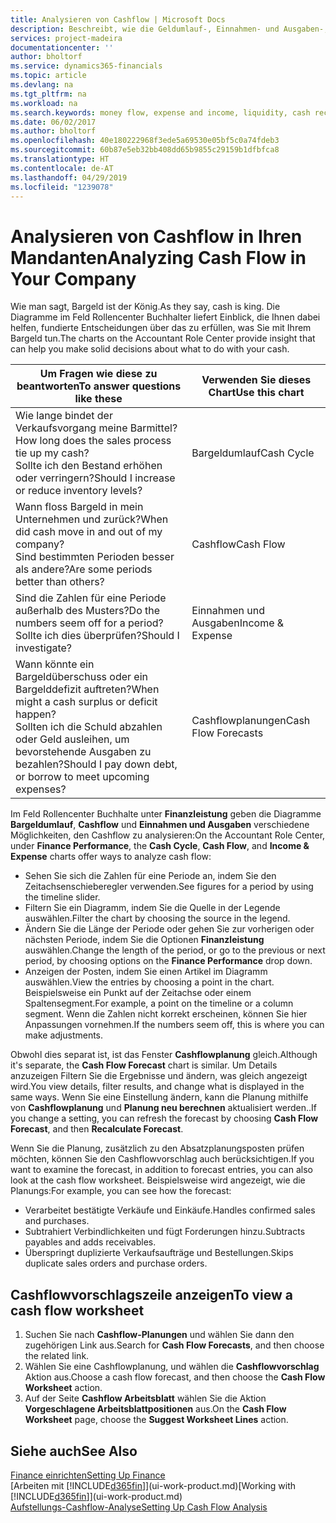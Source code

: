 ```yaml
---
title: Analysieren von Cashflow | Microsoft Docs
description: Beschreibt, wie die Geldumlauf-, Einnahmen- und Ausgaben-, Cash Flow- und Cashflow-Prognosediagramme verwendet werden, um vergangene und künftige Bargeldbewegungen im Unternehmen zu analysieren.
services: project-madeira
documentationcenter: ''
author: bholtorf
ms.service: dynamics365-financials
ms.topic: article
ms.devlang: na
ms.tgt_pltfrm: na
ms.workload: na
ms.search.keywords: money flow, expense and income, liquidity, cash receipts minus cash payments, Cartera
ms.date: 06/02/2017
ms.author: bholtorf
ms.openlocfilehash: 40e180222968f3ede5a69530e05bf5c0a74fdeb3
ms.sourcegitcommit: 60b87e5eb32bb408dd65b9855c29159b1dfbfca8
ms.translationtype: HT
ms.contentlocale: de-AT
ms.lasthandoff: 04/29/2019
ms.locfileid: "1239078"
---
```

# <a name="analyzing-cash-flow-in-your-company"></a><span data-ttu-id="f8ad9-103">Analysieren von Cashflow in Ihren Mandanten</span><span class="sxs-lookup"><span data-stu-id="f8ad9-103">Analyzing Cash Flow in Your Company</span></span>
<span data-ttu-id="f8ad9-104">Wie man sagt, Bargeld ist der König.</span><span class="sxs-lookup"><span data-stu-id="f8ad9-104">As they say, cash is king.</span></span> <span data-ttu-id="f8ad9-105">Die Diagramme im Feld Rollencenter Buchhalter liefert Einblick, die Ihnen dabei helfen, fundierte Entscheidungen über das zu erfüllen, was Sie mit Ihrem Bargeld tun.</span><span class="sxs-lookup"><span data-stu-id="f8ad9-105">The charts on the Accountant Role Center provide insight that can help you make solid decisions about what to do with your cash.</span></span>  

| <span data-ttu-id="f8ad9-106">Um Fragen wie diese zu beantworten</span><span class="sxs-lookup"><span data-stu-id="f8ad9-106">To answer questions like these</span></span> | <span data-ttu-id="f8ad9-107">Verwenden Sie dieses Chart</span><span class="sxs-lookup"><span data-stu-id="f8ad9-107">Use this chart</span></span> |
| --- | --- |
| <span data-ttu-id="f8ad9-108">Wie lange bindet der Verkaufsvorgang meine Barmittel?</span><span class="sxs-lookup"><span data-stu-id="f8ad9-108">How long does the sales process tie up my cash?</span></span></br> <span data-ttu-id="f8ad9-109">Sollte ich den Bestand erhöhen oder verringern?</span><span class="sxs-lookup"><span data-stu-id="f8ad9-109">Should I increase or reduce inventory levels?</span></span> |<span data-ttu-id="f8ad9-110">Bargeldumlauf</span><span class="sxs-lookup"><span data-stu-id="f8ad9-110">Cash Cycle</span></span> |
| <span data-ttu-id="f8ad9-111">Wann floss Bargeld in mein Unternehmen und zurück?</span><span class="sxs-lookup"><span data-stu-id="f8ad9-111">When did cash move in and out of my company?</span></span></br> <span data-ttu-id="f8ad9-112">Sind bestimmten Perioden besser als andere?</span><span class="sxs-lookup"><span data-stu-id="f8ad9-112">Are some periods better than others?</span></span> |<span data-ttu-id="f8ad9-113">Cashflow</span><span class="sxs-lookup"><span data-stu-id="f8ad9-113">Cash Flow</span></span> |
| <span data-ttu-id="f8ad9-114">Sind die Zahlen für eine Periode außerhalb des Musters?</span><span class="sxs-lookup"><span data-stu-id="f8ad9-114">Do the numbers seem off for a period?</span></span></br> <span data-ttu-id="f8ad9-115">Sollte ich dies überprüfen?</span><span class="sxs-lookup"><span data-stu-id="f8ad9-115">Should I investigate?</span></span> |<span data-ttu-id="f8ad9-116">Einnahmen und Ausgaben</span><span class="sxs-lookup"><span data-stu-id="f8ad9-116">Income & Expense</span></span> |
| <span data-ttu-id="f8ad9-117">Wann könnte ein Bargeldüberschuss oder ein Bargelddefizit auftreten?</span><span class="sxs-lookup"><span data-stu-id="f8ad9-117">When might a cash surplus or deficit happen?</span></span></br> <span data-ttu-id="f8ad9-118">Sollten ich die Schuld abzahlen oder Geld ausleihen, um bevorstehende Ausgaben zu bezahlen?</span><span class="sxs-lookup"><span data-stu-id="f8ad9-118">Should I pay down debt, or borrow to meet upcoming expenses?</span></span> |<span data-ttu-id="f8ad9-119">Cashflowplanungen</span><span class="sxs-lookup"><span data-stu-id="f8ad9-119">Cash Flow Forecasts</span></span> |

<span data-ttu-id="f8ad9-120">Im Feld Rollencenter Buchhalte unter **Finanzleistung** geben die Diagramme **Bargeldumlauf**, **Cashflow** und **Einnahmen und Ausgaben** verschiedene Möglichkeiten, den Cashflow zu analysieren:</span><span class="sxs-lookup"><span data-stu-id="f8ad9-120">On the Accountant Role Center, under **Finance Performance**, the **Cash Cycle**, **Cash Flow**, and **Income & Expense** charts offer ways to analyze cash flow:</span></span>  

* <span data-ttu-id="f8ad9-121">Sehen Sie sich die Zahlen für eine Periode an, indem Sie den Zeitachsenschieberegler verwenden.</span><span class="sxs-lookup"><span data-stu-id="f8ad9-121">See figures for a period by using the timeline slider.</span></span>  
* <span data-ttu-id="f8ad9-122">Filtern Sie ein Diagramm, indem Sie die Quelle in der Legende auswählen.</span><span class="sxs-lookup"><span data-stu-id="f8ad9-122">Filter the chart by choosing the source in the legend.</span></span>  
* <span data-ttu-id="f8ad9-123">Ändern Sie die Länge der Periode oder gehen Sie zur vorherigen oder nächsten Periode, indem Sie die Optionen  **Finanzleistung** auswählen.</span><span class="sxs-lookup"><span data-stu-id="f8ad9-123">Change the length of the period, or go to the previous or next period, by choosing options on the **Finance Performance** drop down.</span></span>  
* <span data-ttu-id="f8ad9-124">Anzeigen der Posten, indem Sie einen Artikel im Diagramm auswählen.</span><span class="sxs-lookup"><span data-stu-id="f8ad9-124">View the entries by choosing a point in the chart.</span></span> <span data-ttu-id="f8ad9-125">Beispielsweise ein Punkt auf der Zeitachse oder einem Spaltensegment.</span><span class="sxs-lookup"><span data-stu-id="f8ad9-125">For example, a point on the timeline or a column segment.</span></span> <span data-ttu-id="f8ad9-126">Wenn die Zahlen nicht korrekt erscheinen, können Sie hier Anpassungen vornehmen.</span><span class="sxs-lookup"><span data-stu-id="f8ad9-126">If the numbers seem off, this is where you can make adjustments.</span></span>  

<span data-ttu-id="f8ad9-127">Obwohl dies separat ist, ist das Fenster **Cashflowplanung** gleich.</span><span class="sxs-lookup"><span data-stu-id="f8ad9-127">Although it's separate, the **Cash Flow Forecast** chart is similar.</span></span> <span data-ttu-id="f8ad9-128">Um Details anzuzeigen Filtern Sie die Ergebnisse und ändern, was gleich angezeigt wird.</span><span class="sxs-lookup"><span data-stu-id="f8ad9-128">You view details, filter results, and change what is displayed in the same ways.</span></span> <span data-ttu-id="f8ad9-129">Wenn Sie eine Einstellung ändern, kann die Planung mithilfe von **Cashflowplanung** und **Planung neu berechnen** aktualisiert werden..</span><span class="sxs-lookup"><span data-stu-id="f8ad9-129">If you change a setting, you can refresh the forecast by choosing **Cash Flow Forecast**, and then **Recalculate Forecast**.</span></span>

<span data-ttu-id="f8ad9-130">Wenn Sie die Planung, zusätzlich zu den Absatzplanungsposten prüfen möchten, können Sie den Cashflowvorschlag auch berücksichtigen.</span><span class="sxs-lookup"><span data-stu-id="f8ad9-130">If you want to examine the forecast, in addition to forecast entries, you can also look at the cash flow worksheet.</span></span> <span data-ttu-id="f8ad9-131">Beispielsweise wird angezeigt, wie die Planungs:</span><span class="sxs-lookup"><span data-stu-id="f8ad9-131">For example, you can see how the forecast:</span></span>

* <span data-ttu-id="f8ad9-132">Verarbeitet bestätigte Verkäufe und Einkäufe.</span><span class="sxs-lookup"><span data-stu-id="f8ad9-132">Handles confirmed sales and purchases.</span></span>  
* <span data-ttu-id="f8ad9-133">Subtrahiert Verbindlichkeiten und fügt Forderungen hinzu.</span><span class="sxs-lookup"><span data-stu-id="f8ad9-133">Subtracts payables and adds receivables.</span></span>  
* <span data-ttu-id="f8ad9-134">Überspringt duplizierte Verkaufsaufträge und Bestellungen.</span><span class="sxs-lookup"><span data-stu-id="f8ad9-134">Skips duplicate sales orders and purchase orders.</span></span>  

## <a name="to-view-a-cash-flow-worksheet"></a><span data-ttu-id="f8ad9-135">Cashflowvorschlagszeile anzeigen</span><span class="sxs-lookup"><span data-stu-id="f8ad9-135">To view a cash flow worksheet</span></span>
1. <span data-ttu-id="f8ad9-136">Suchen Sie nach **Cashflow-Planungen** und wählen Sie dann den zugehörigen Link aus.</span><span class="sxs-lookup"><span data-stu-id="f8ad9-136">Search for **Cash Flow Forecasts**, and then choose the related link.</span></span>  
2. <span data-ttu-id="f8ad9-137">Wählen Sie eine Cashflowplanung, und wählen die **Cashflowvorschlag** Aktion aus.</span><span class="sxs-lookup"><span data-stu-id="f8ad9-137">Choose a cash flow forecast, and then choose the **Cash Flow Worksheet** action.</span></span>  
3. <span data-ttu-id="f8ad9-138">Auf der Seite **Cashflow Arbeitsblatt** wählen Sie die Aktion **Vorgeschlagene Arbeitsblattpositionen** aus.</span><span class="sxs-lookup"><span data-stu-id="f8ad9-138">On the **Cash Flow Worksheet** page, choose the **Suggest Worksheet Lines** action.</span></span>  

## <a name="see-also"></a><span data-ttu-id="f8ad9-139">Siehe auch</span><span class="sxs-lookup"><span data-stu-id="f8ad9-139">See Also</span></span>
[<span data-ttu-id="f8ad9-140">Finance einrichten</span><span class="sxs-lookup"><span data-stu-id="f8ad9-140">Setting Up Finance</span></span>](finance-setup-finance.md)  
<span data-ttu-id="f8ad9-141">[Arbeiten mit [!INCLUDE[d365fin](includes/d365fin_md.md)]](ui-work-product.md)</span><span class="sxs-lookup"><span data-stu-id="f8ad9-141">[Working with [!INCLUDE[d365fin](includes/d365fin_md.md)]](ui-work-product.md)</span></span>  
[<span data-ttu-id="f8ad9-142">Aufstellungs-Cashflow-Analyse</span><span class="sxs-lookup"><span data-stu-id="f8ad9-142">Setting Up Cash Flow Analysis</span></span>](finance-setup-cash-flow-analyses.md)  
